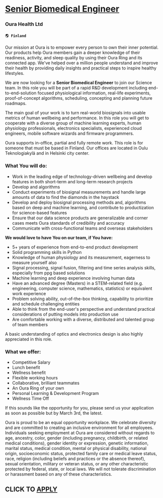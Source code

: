 # [Senior Biomedical Engineer](https://www.remotewlb.com/apply/senior-biomedical-engineer)  
### Oura Health Ltd  
#### `🌎 Finland`  

Our mission at Oura is to empower every person to own their inner potential. Our products help Oura members gain a deeper knowledge of their readiness, activity, and sleep quality by using their Oura Ring and its connected app. We've helped over a million people understand and improve their health by providing daily insights and practical steps to inspire healthy lifestyles.

We are now looking for a **Senior Biomedical Engineer** to join our Science team. In this role you will be part of a rapid R&D development including end-to-end-solution focused physiological information, real-life experiments, proof-of-concept algorithms, scheduling, concepting and planning future roadmaps.

The main goal of your work is to turn real-world biosignals into usable metrics of human wellbeing and performance. In this role you will get to cooperate with a diverse group of machine learning experts, human physiology professionals, electronics specialists, experienced cloud engineers, mobile software wizards and firmware programmers.

Oura supports in-office, partial and fully remote work. This role is for someone that must be based in Finland. Our offices are located in Oulu Teknologiakylä and in Helsinki city center.

### What You will do:

  * Work in the leading edge of technology-driven wellbeing and develop features in both short-term and long-term research projects
  * Develop and algorithms 
  * Conduct experiments of biosignal measurements and handle large amounts of data to find the diamonds in the haystack
  * Develop and deploy biosignal processing methods and, algorithms based on deep and machine learning, and contribute to productization for science-based features
  * Ensure that our data science products are generalizable and corner cases meets Oura standards of credibility and accuracy
  * Communicate with cross-functional teams and overseas stakeholders

**We would love to have You on our team, if You have:**

  * 5+ years of experience from end-to-end product development
  * Solid programming skills in Python
  * Knowledge of human physiology and its measurement, eagerness to measure yourself also
  * Signal processing, signal fusion, filtering and time series analysis skills, especially from ppg based solutions
  * Machine learning and deep experience involving human data
  * Have an advanced degree (Masters) in a STEM-related field (e.g. engineering, computer science, mathematics, statistics) or equivalent work experience
  * Problem solving ability, out-of-the-box thinking, capability to prioritize and schedule challenging entities
  * Able to think from the end-user's perspective and understand practical considerations of putting models into production use
  * Are comfortable working with a diverse, distributed and talented group of team members

A basic understanding of optics and electronics design is also highly appreciated in this role.

### What we offer:

  * Competitive Salary
  * Lunch benefit
  * Wellness benefit
  * Flexible working hours 
  * Collaborative, brilliant teammates
  * An Oura Ring of your own
  * Personal Learning & Development Program
  * Wellness Time Off

If this sounds like the opportunity for you, please send us your application as soon as possible but by March 3rd, the latest.

Oura is proud to be an equal opportunity workplace. We celebrate diversity and are committed to creating an inclusive environment for all employees. Individuals seeking employment at Oura are considered without regards to age, ancestry, color, gender (including pregnancy, childbirth, or related medical conditions), gender identity or expression, genetic information, marital status, medical condition, mental or physical disability, national origin, socioeconomic status, protected family care or medical leave status, race, religion (including beliefs and practices or the absence thereof), sexual orientation, military or veteran status, or any other characteristic protected by federal, state, or local laws. We will not tolerate discrimination or harassment based on any of these characteristics.

  
## CLICK TO [APPLY](https://www.remotewlb.com/apply/senior-biomedical-engineer)

